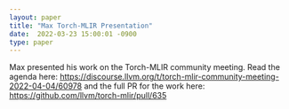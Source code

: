 ```yaml
---
layout: paper
title: "Max Torch-MLIR Presentation"
date:  2022-03-23 15:00:01 -0900
type: paper
---
```

Max presented his work on the Torch-MLIR community meeting. Read the agenda here: https://discourse.llvm.org/t/torch-mlir-community-meeting-2022-04-04/60978 and the full PR for the work here:
https://github.com/llvm/torch-mlir/pull/635

